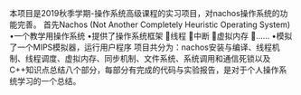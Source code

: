 本项目是2019秋季学期-操作系统高级课程的实习项目，对nachos操作系统的功能完善。
首先Nachos (Not Another Completely Heuristic Operating System)
•一个教学用操作系统
•提供了操作系统框架
线程
中断
虚拟内存
……
•模拟了一个MIPS模拟器，运行用户程序
项目共分为：nachos安装与编译、线程机制、线程调度、虚拟内存、同步机制、文件系统、系统调用和通信死锁以及C++知识点总结八个部分，每部分有完成的代码与实验报告，是对于个人操作系统学习的一个总结。
